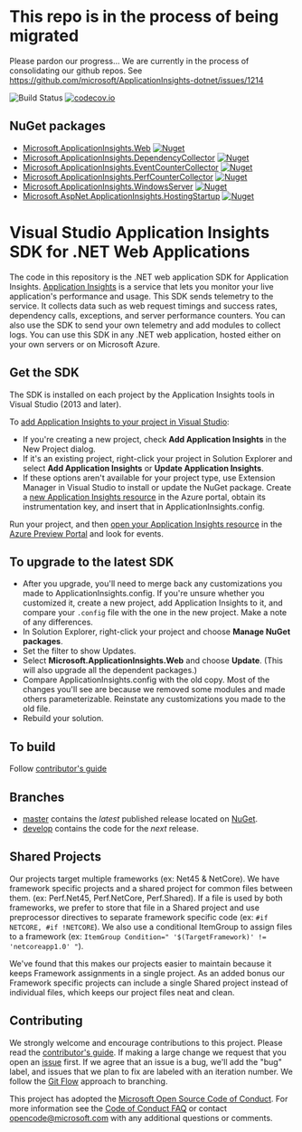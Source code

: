 # This repo is in the process of being migrated

Please pardon our progress...
We are currently in the process of consolidating our github repos.
See https://github.com/microsoft/ApplicationInsights-dotnet/issues/1214




![Build Status](https://mseng.visualstudio.com/DefaultCollection/_apis/public/build/definitions/96a62c4a-58c2-4dbb-94b6-5979ebc7f2af/2513/badge)
[![codecov.io](https://codecov.io/github/Microsoft/ApplicationInsights-server-dotnet/coverage.svg?branch=develop)](https://codecov.io/github/Microsoft/ApplicationInsights-server-dotnet?branch=develop)



## NuGet packages

- [Microsoft.ApplicationInsights.Web](https://www.nuget.org/packages/Microsoft.ApplicationInsights.Web/)
[![Nuget](https://img.shields.io/nuget/vpre/Microsoft.ApplicationInsights.Web.svg)](https://nuget.org/packages/Microsoft.ApplicationInsights.Web)
- [Microsoft.ApplicationInsights.DependencyCollector](https://www.nuget.org/packages/Microsoft.ApplicationInsights.DependencyCollector/)
[![Nuget](https://img.shields.io/nuget/vpre/Microsoft.ApplicationInsights.DependencyCollector.svg)](https://nuget.org/packages/Microsoft.ApplicationInsights.DependencyCollector)
- [Microsoft.ApplicationInsights.EventCounterCollector](https://www.nuget.org/packages/Microsoft.ApplicationInsights.EventCounterCollector)
[![Nuget](https://img.shields.io/nuget/vpre/Microsoft.ApplicationInsights.EventCounterCollector.svg)](https://nuget.org/packages/Microsoft.ApplicationInsights.EventCounterCollector)
- [Microsoft.ApplicationInsights.PerfCounterCollector](https://www.nuget.org/packages/Microsoft.ApplicationInsights.PerfCounterCollector/)
[![Nuget](https://img.shields.io/nuget/vpre/Microsoft.ApplicationInsights.PerfCounterCollector.svg)](https://nuget.org/packages/Microsoft.ApplicationInsights.PerfCounterCollector)
- [Microsoft.ApplicationInsights.WindowsServer](https://www.nuget.org/packages/Microsoft.ApplicationInsights.WindowsServer/)
[![Nuget](https://img.shields.io/nuget/vpre/Microsoft.ApplicationInsights.WindowsServer.svg)](https://nuget.org/packages/Microsoft.ApplicationInsights.WindowsServer)
- [Microsoft.AspNet.ApplicationInsights.HostingStartup](https://www.nuget.org/packages/Microsoft.AspNet.ApplicationInsights.HostingStartup/)
[![Nuget](https://img.shields.io/nuget/vpre/Microsoft.AspNet.ApplicationInsights.HostingStartup.svg)](https://nuget.org/packages/Microsoft.AspNet.ApplicationInsights.HostingStartup)




# Visual Studio Application Insights SDK for .NET Web Applications

The code in this repository is the .NET web application SDK for Application Insights. [Application Insights][AILandingPage] is a service that lets you monitor your live application's performance and usage. This SDK sends telemetry to the service. It collects data such as web request timings and success rates, dependency calls, exceptions, and server performance counters. You can also use the SDK to send your own telemetry and add modules to collect logs. You can use this SDK in any .NET web application, hosted either on your own servers or on Microsoft Azure.

## Get the SDK

The SDK is installed on each project by the Application Insights tools in Visual Studio (2013 and later).

To [add Application Insights to your project in Visual Studio][AddInVS]:

* If you're creating a new project, check **Add Application Insights** in the New Project dialog.
* If it's an existing project, right-click your project in Solution Explorer and select **Add Application Insights** or **Update Application Insights**.
* If these options aren't available for your project type, use Extension Manager in Visual Studio to install or update the NuGet package. Create a [new Application Insights resource][CreateResource] in the Azure portal, obtain its instrumentation key, and insert that in ApplicationInsights.config.

Run your project, and then [open your Application Insights resource][WebDocumentation] in the [Azure Preview Portal][AzurePortal] and look for events.


## To upgrade to the latest SDK 

* After you upgrade, you'll need to merge back any customizations you made to ApplicationInsights.config. If you're unsure whether you customized it, create a new project, add Application Insights to it, and compare your `.config` file with the one in the new project. Make a note of any differences.
* In Solution Explorer, right-click your project and choose **Manage NuGet packages**.
* Set the filter to show Updates. 
* Select **Microsoft.ApplicationInsights.Web** and choose **Update**. (This will also upgrade all the dependent packages.)
* Compare ApplicationInsights.config with the old copy. Most of the changes you'll see are because we removed some modules and made others parameterizable. Reinstate any customizations you made to the old file.
* Rebuild your solution.

## To build
Follow [contributor's guide](https://github.com/Microsoft/ApplicationInsights-dotnet-server/blob/develop/CONTRIBUTING.md)

## Branches
- [master][master] contains the *latest* published release located on [NuGet][WebNuGet].
- [develop][develop] contains the code for the *next* release.

## Shared Projects

Our projects target multiple frameworks (ex: Net45 & NetCore). We have framework specific projects and a shared project for common files between them. (ex: Perf.Net45, Perf.NetCore, Perf.Shared). If a file is used by both frameworks, we prefer to store that file in a Shared project and use preprocessor directives to separate framework specific code (ex: `#if NETCORE, #if !NETCORE`). We also use a conditional ItemGroup to assign files to a framework (ex: `ItemGroup Condition=" '$(TargetFramework)' != 'netcoreapp1.0' "`).

We've found that this makes our projects easier to maintain because it keeps Framework assignments in a single project. As an added bonus our Framework specific projects can include a single Shared project instead of individual files, which keeps our project files neat and clean.

## Contributing

We strongly welcome and encourage contributions to this project. Please read the [contributor's guide](https://github.com/Microsoft/ApplicationInsights-dotnet-server/blob/develop/CONTRIBUTING.md). If making a large change we request that you open an [issue][GitHubIssue] first. If we agree that an issue is a bug, we'll add the "bug" label, and issues that we plan to fix are labeled with an iteration number. We follow the [Git Flow][GitFlow] approach to branching.

This project has adopted the [Microsoft Open Source Code of Conduct](https://opensource.microsoft.com/codeofconduct/). For more information see the [Code of Conduct FAQ](https://opensource.microsoft.com/codeofconduct/faq/) or contact [opencode@microsoft.com](mailto:opencode@microsoft.com) with any additional questions or comments.

[Azure]: https://azure.com/
[AILandingPage]: http://azure.microsoft.com/services/application-insights/
[AzurePortal]: https://portal.azure.com/
[WebDocumentation]: https://azure.microsoft.com/documentation/articles/app-insights-asp-net/#monitor
[master]: https://github.com/Microsoft/ApplicationInsights-server-dotnet/tree/master/
[develop]: https://github.com/Microsoft/ApplicationInsights-server-dotnet/tree/develop/
[GitFlow]: http://nvie.com/posts/a-successful-git-branching-model/
[ContribGuide]: https://github.com/Microsoft/ApplicationInsights-server-dotnet/blob/develop/CONTRIBUTING.md/
[GitHubIssue]: https://github.com/Microsoft/ApplicationInsights-server-dotnet/issues/
[WebNuGet]: https://www.nuget.org/packages/Microsoft.ApplicationInsights.Web/
[MyGet]:http://myget.org/gallery/applicationinsights/
[AddInVS]:https://azure.microsoft.com/documentation/articles/app-insights-asp-net/#ide
[CreateResource]: https://azure.microsoft.com/documentation/articles/app-insights-create-new-resource/
